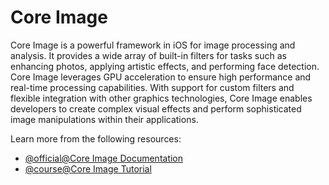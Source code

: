 # Core Image

Core Image is a powerful framework in iOS for image processing and analysis. It provides a wide array of built-in filters for tasks such as enhancing photos, applying artistic effects, and performing face detection. Core Image leverages GPU acceleration to ensure high performance and real-time processing capabilities. With support for custom filters and flexible integration with other graphics technologies, Core Image enables developers to create complex visual effects and perform sophisticated image manipulations within their applications.

Learn more from the following resources:

- [@official@Core Image Documentation](https://developer.apple.com/documentation/coreimage)
- [@course@Core Image Tutorial](https://www.kodeco.com/30195423-core-image-tutorial-getting-started)
